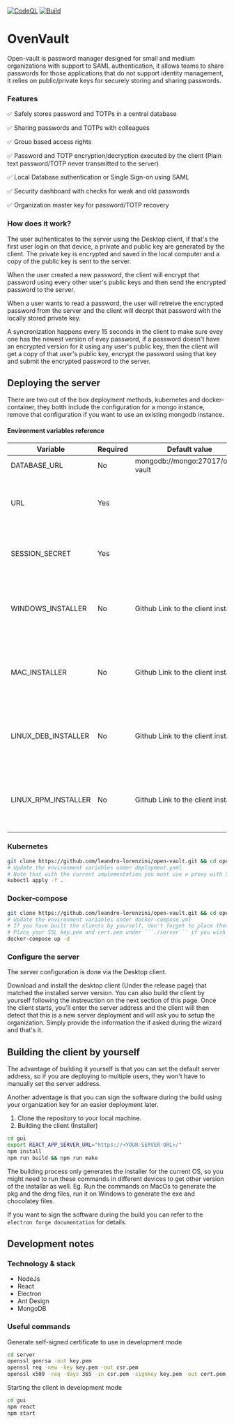 [![CodeQL](https://github.com/leandro-lorenzini/open-vault/actions/workflows/github-code-scanning/codeql/badge.svg?branch=main)](https://github.com/leandro-lorenzini/open-vault/actions/workflows/github-code-scanning/codeql)
[![Build](https://github.com/leandro-lorenzini/open-vault/actions/workflows/build.yml/badge.svg)](https://github.com/leandro-lorenzini/open-vault/actions/workflows/build.yml)
# OvenVault
Open-vault is password manager designed for small and medium organizations with support to SAML authentication, it allows teams to share passwords for those applications that do not support identity management, it relies on public/private keys for securely storing and sharing passwords.

### Features
:white_check_mark: Safely stores password and TOTPs in a central database

:white_check_mark: Sharing passwords and TOTPs with colleagues

:white_check_mark: Grouo based access rights

:white_check_mark: Password and TOTP encryption/decryption executed by the client (Plain text password/TOTP never transmitted to the server)

:white_check_mark: Local Database authentication or Single Sign-on using SAML

:white_check_mark: Security dashboard with checks for weak and old passwords

:white_check_mark: Organization master key for password/TOTP recovery

### How does it work?
The user authenticates to the server using the Desktop client, if that's the first user login on that device, a private and public key are generated by the client. The private key is encrypted and saved in the local computer and a copy of the public key is sent to the server.

When the user created a new password, the client will encrypt that password using every other user's public keys and then send the encrypted password to the server.

When a user wants to read a password, the user will retreive the encrypted password from the server and the client will decrpt that password with the locally stored private key.

A syncronization happens every 15 seconds in the client to make sure evey one has the newest version of evey password, if a password doesn't have an encrypted version for it using any user's public key, then the client will get a copy of that user's public key, encrypt the password using that key and submit the encrypted password to the server.

## Deploying the server
There are two out of the box deployment methods, kubernetes and docker-container, 
they botth include the configuration for a mongo instance, remove that configuration if you want to use an existing mongodb instance.

#### Environment variables reference
|Variable               |Required   |Default value                          |Description                                                    |
|-----------------------|-----------|---------------------------------------|---------------------------------------------------------------|
|DATABASE_URL           |No         |mongodb://mongo:27017/open-vault       |                                                               |
|URL                    |Yes        |                                       |The url to access the server, MUST start with ```https://``    |
|SESSION_SECRET         |Yes        |                                       |A random strong secret for session storage                     |
|WINDOWS_INSTALLER      |No         |Github Link to the client installer    |Only set this variable if you have built the client by yourself|
|MAC_INSTALLER          |No         |Github Link to the client installer    |Only set this variable if you have built the client by yourself|
|LINUX_DEB_INSTALLER    |No         |Github Link to the client installer    |Only set this variable if you have built the client by yourself|
|LINUX_RPM_INSTALLER    |No         |Github Link to the client installer    |Only set this variable if you have built the client by yourself|

### Kubernetes
```bash
git clone https://github.com/leandro-lorenzini/open-vault.git && cd open-vault/kubernetes
# Update the environment variables under deployment.yaml
# Note that with the current implementation you must use a proxy with SSL enabled when using Kubernetes.
kubectl apply -f .
```

### Docker-compose
```bash
git clone https://github.com/leandro-lorenzini/open-vault.git && cd open-vault/server
# Update the environment variables under docker-compose.yml
# If you have built the clients by yourself, don't forget to place them under ```assets/installers``` and yo update the installer variables.
# Place your SSL key.pem and cert.pem under ```./server``` if you wish to run the project with SSL instead of using a proxy.
docker-compose up -d
```

### Configure the server
The server configuration is done via the Desktop client.

Download and install the desktop client (Under the release page) that matched the installed server version. You can also build the client by yourself following the instreuction on the next section of this page. Once the client starts, you'll enter the server address and the client will then detect that this is a new server deployment and will ask you to setup the organization. Simply provide the information the if asked during the wizard and that's it.

## Building the client by yourself
The advantage of building it yourself is that you can set the default server address, so if you are deploying to multiple users, they won't have to manually set the server address.

Another adventage is that you can sign the software during the build using your organization key for an easier deployment later.

1. Clone the repository to your local machine.
2. Building the client (Installer)
```bash
cd gui
export REACT_APP_SERVER_URL="https://<YOUR-SERVER-URL>/"
npm install
npm run build && npm run make
```
The building process only generates the installer for the current OS, so you might need to run these commands in different devices to get other version of the installar as well. Eg. Run the commands on MacOs to generate the pkg and the dmg files, run it on Windows to generate the exe and chocolatey files.

If you want to sign the software during the build you can refer to the ```electron forge documentation``` for details.

## Development notes
### Technology & stack
- NodeJs
- React
- Electron
- Ant Design
- MongoDB

### Useful commands
Generate self-signed certificate to use in development mode
```bash
cd server
openssl genrsa -out key.pem
openssl req -new -key key.pem -out csr.pem
openssl x509 -req -days 365 -in csr.pem -signkey key.pem -out cert.pem
```

Starting the client in development mode
```bash
cd gui
npm react
npm start
```
